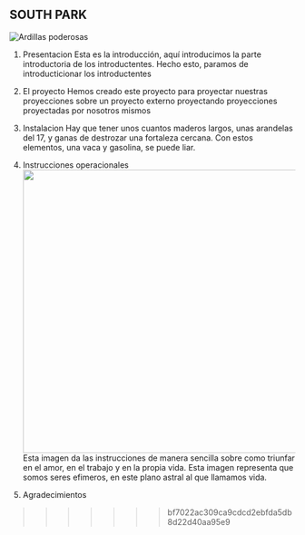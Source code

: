 ## SOUTH PARK

![Ardillas poderosas](https://images.alphacoders.com/590/590805.png)


1. Presentacion
    Esta es la introducción, aquí introducimos la parte introductoria de los introductentes. Hecho esto, paramos de introducticionar los introductentes

2. El proyecto
    Hemos creado este proyecto para proyectar nuestras proyecciones sobre un proyecto externo proyectando proyecciones proyectadas por nosotros mismos

3. Instalacion
    Hay que tener unos cuantos maderos largos, unas arandelas del 17, y ganas de destrozar una fortaleza cercana. Con estos elementos, una vaca y gasolina, se puede liar.

4. Instrucciones operacionales
    <img src="https://www.bing.com/images/search?view=detailV2&ccid=28MuyxXt&id=1D660782B4BA9F5F4D97743364486E7CDF24F7C1&thid=OIP.28MuyxXtbFpG0bFlQtZ9ywHaEK&mediaurl=https%3a%2f%2fimagenes.20minutos.es%2fuploads%2fimagenes%2f2023%2f05%2f25%2fpatica-en-first-dates.jpeg&cdnurl=https%3a%2f%2fth.bing.com%2fth%2fid%2fR.dbc32ecb15ed6c5a46d1b16542d67dcb%3frik%3dwfck33xuSGQzdA%26pid%3dImgRaw%26r%3d0&exph=1080&expw=1920&q=el+patica&simid=607998848343151594&FORM=IRPRST&ck=BEBBB04989FBD13EEF8032895092A368&selectedIndex=0&itb=0" width="500" >
    Esta imagen da las instrucciones de manera sencilla sobre como triunfar en el amor, en el trabajo y en la propia vida. 
    Esta imagen representa que somos seres efimeros, en este plano astral al que llamamos vida.

5. Agradecimientos


>>>>>>> bf7022ac309ca9cdcd2ebfda5db8d22d40aa95e9
